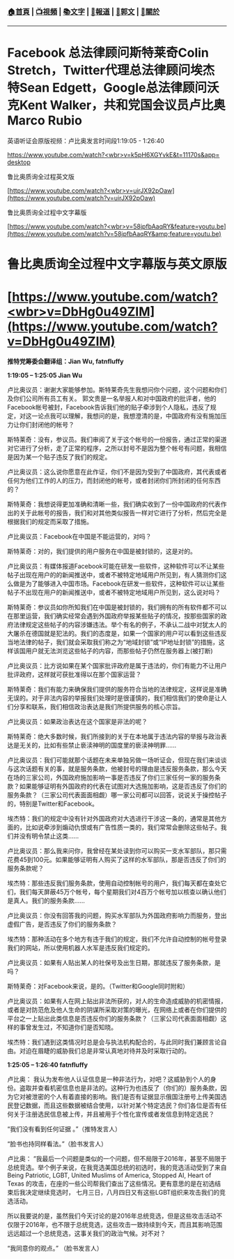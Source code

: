 ###  [:house:首頁](https://github.com/ourhimalayas/home) | [:tv:視頻](https://github.com/ourhimalayas/videos) | [:books:文字](https://github.com/ourhimalayas/txt) | [:newspaper:報道](https://github.com/ourhimalayas/news) | [:eagle:郭文](https://github.com/ourhimalayas/guomedia) | [:pray:關於](https://github.com/ourhimalayas/home/tree/master/about)
---
# **Facebook 总法律顾问斯特莱奇Colin Stretch，Twitter代理总法律顾问埃杰特Sean Edgett，Google总法律顾问沃克Kent Walker，共和党国会议员卢比奥Marco Rubio**



英语听证会原版视频：卢比奥发言时间段1:19:05 - 1:26:40

[https://www.youtube.com/watch?<wbr>v=k5pH6XGYvkE&t=11170s&app=<wbr>desktop](https://www.youtube.com/watch?v=k5pH6XGYvkE&amp;t=11170s&amp;app=desktop)



鲁比奥质询全过程英文版

[https://www.youtube.com/watch?<wbr>v=uirJX92pOaw](https://www.youtube.com/watch?v=uirJX92pOaw)



鲁比奥质询全过程中文字幕版

[https://www.youtube.com/watch?<wbr>v=58jpfbAaqRY&feature=youtu.be](https://www.youtube.com/watch?v=58jpfbAaqRY&amp;feature=youtu.be)

# 鲁比奥质询全过程中文字幕版与英文原版

# [https://www.youtube.com/watch?<wbr>v=DbHg0u49ZIM](https://www.youtube.com/watch?v=DbHg0u49ZIM)

**推特党筹委会翻译组：Jian Wu, fatnfluffy**



**1:19:05 – 1:25:05 Jian Wu**



卢比奥议员：谢谢大家能够参加。斯特莱奇先生我想问你个问题，这个问题和你们及你们公司所有员工有关。 郭文贵是一名举报人和对中国政府的批评者，他的Facebook帐号被封，Facebook告诉我们他的贴子牵涉到个人隐私，违反了规定，对这一论点我可以理解，我想问的是，我想澄清的是，中国政府有没有施加压力让你们封闭他的帐号？



斯特莱奇：没有，参议员。我们审阅了关于这个帐号的一份报告，通过正常的渠道对它进行了分析，走了正常的程序，之所以封号不是因为整个帐号有问题，我相信是因为某一个贴子违反了我们的规定。



卢比奥议员：这么说你愿意在此作证，你们不是因为受到了中国政府，其代表或者任何为他们工作的人的压力，而封闭他的帐号，或者封闭你们所封闭的任何东西的？



斯特莱奇：我想说得更加准确和清晰一些，我们确实收到了一份中国政府的代表作出的关于此帐号的报告，我们和对其他类似报告一样对它进行了分析，然后完全是根据我们的规定而采取了措施。



卢比奥议员：Facebook在中国是不能运营的，对吗？



斯特莱奇：对的，我们提供的用户服务在中国是被封锁的，这是对的。



卢比奥议员：有媒体报道Facebook可能在研发一些软件，这种软件可以不让某些帖子出现在用户的的新闻推送中，或者不被特定地域用户所见到，有人猜测你们这么做是为了能够进入中国市场。Facebook在研发一些软件，这种软件可以让某些帖子不出现在用户的新闻推送中，或者不被特定地域用户所见到，这么说对吗？



斯特莱奇：参议员如你所知我们在中国是被封锁的，我们拥有的所有软件都不可以在那里运营，我们确实经常会遇到外国政府举报某些贴子的情况，按那些国家的政府法律规定这些帖子的内容涉嫌违法。举个有名的例子，不承认二战中对犹太人的大屠杀在德国就是犯法的。我们的态度是，如果一个国家的用户可以看到这些违反当地法律的帖子，我们就会采取我们称之为“地域封锁”或“IP地址封锁”的措施，这样该国用户就无法浏览这些帖子的内容，而那些帖子仍然在服务器上(被打断)



卢比奥议员：比方说如果在某个国家批评政府是属于违法的，你们有能力不让用户批评政府，这样就可获批准得以在那个国家运营？



斯特莱奇：我们有能力来确保我们提供的服务符合当地的法律规定，这样说是准确无误的。对于非法内容的举报我们处理时是很谨慎的，我们相信我们的使命是让人们分享和联系，我们相信政治表达是我们所提供服务的核心宗旨。



卢比奥议员：如果政治表达在这个国家是非法的呢？



斯特莱奇：绝大多数时候，我们所接到的关于在本地属于违法内容的举报与政治表达是无关的，比如有些禁止亵渎神明的国度里的亵渎神明罪……



卢比奥议员：我们可能就那个话题在未来单独另做一场听证会，但现在我们来谈谈与这次话题有关的事，就是服务条款，他被封号的理由是违反服务条款，那么今天在场的三家公司，外国政府施加影响一事是否违反了你们三家任何一家的服务条款？如果能够证明有外国政府的代表在试图对大选施加影响，这是否违反了你们的服务条款？（三家公司代表面面相觑）哪一家公司都可以回答，说说关于操控帖子的，特别是Twitter和Facebook。



埃杰特：我们的规定中没有针对外国政府对大选进行干涉这一条的，通常是其他方面的，比如说牵涉到煽动仇恨或有广告性质一类的，我们常常会删除这些帖子。我们并没有明令禁止这类……



卢比奥议员：那么我来问你，我曾经在某处读到你可以购买一支水军部队，那只需花费45到100元。如果能够证明有人购买了这样的水军部队，那是否违反了你们的服务条款呢？

埃杰特：那些违反我们服务条款，使用自动控制帐号的用户，我们每天都在查处它们，我们每天屏蔽45万个帐号，每个星期我们对4百万个帐号加以核查以确认他们是真人。我们的服务条款……



卢比奥议员：你没有回答我的问题，购买水军部队为外国政府影响力而服务，登出虚假广告，是否违反了你们的服务条款？



埃杰特：那种活动在多个地方有违于我们的规定，我们不允许自动控制的帐号登录我们的网站，所以使用机器人水军是违反我们规定的。



卢比奥议员：如果有人贴出某人的社保号及出生日期，那就违反了服务条款，是吗？



斯特莱奇：对Facebook来说，是的。（Twitter和Google同时附和）



卢比奥议员：如果有人在网上贴出非法所获的，对人的生命造成威胁的机密情报，或者是对防范危及他人生命的阴谋所采取对策的曝光，在网络上或者在你们提供的平台之一上贴出此类信息是否违反你们的服务条款？（三家公司代表面面相觑）这样的事曾发生过，不知道你们是否知晓。



埃杰特：我们遇到这类情况时总是会与执法机构配合的，与此同时我们兼顾言论自由。对迫在眉睫的威胁我们总是非常认真地对待并及时采取行动的。



**1:25:05 – 1:26:40 fatnfluffy**



卢比奥： 我认为发布他人认证信息是一种非法行为，对吧？这威胁到个人的身份。盗取并查看机密信息也是非法的。这种行为也违反了（你们的）服务条款，因为它对被泄密的个人有着直接的影响。我们是否有证据显示俄国注册号上传美国选民登记数据，而且这些数据被结合使用，以针对某个特定选民？你们各位是否有任何关于注册选民信息被上传，并且被用于个性化宣传或者发信息到特定选民？



“我们没有看到任何证据 。”（推特发言人）



“脸书也持同样看法。”（脸书发言人）



卢比奥： ”我最后一个问题是类似的一个问题，但不局限于2016年，甚至不局限于总统竞选。举个例子来说，在我竞选美国总统的初选时，我的竞选活动受到了来自Being Patriotic, LGBT, United Muslims of America, Stopped AI, Heart of Texas 的攻击，在座的一些公司帮我们查出了这些情况。更有意思的是在初选结束后我决定继续竞选时， 七月三日，八月四日又有这些LGBT组织来攻击我们的竞选活动。



所以我要说的是，虽然我们今天讨论的是2016年总统竞选，但是这些攻击活动不仅限于2016年，也不限于总统竞选，这些攻击一致持续到今天，而且其影响范围远远超过一个总统竞选，这事关我们的政治气候。对不对？



“我同意你的观点。” （脸书发言人）
<u></u><sub></sub><sup></sup><strike></strike>